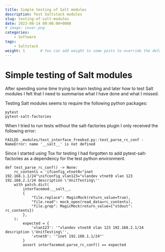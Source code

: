 ```yaml
---
title: Simple testing of Salt modules
description: Test Saltstack modules
slug: testing-of-salt-modules
date: 2023-08-14 00:00:00+0000
# image: cover.png
categories:
    - Software
tags:
    - Saltstack
weight: 1       # You can add weight to some posts to override the default sorting (date descending)
---
```

# Simple testing of Salt modules
After spending some time trying to learn testing and later how to test Salt modules I felt that I need to summarise what I have done and what I missed.

Testing Salt modules seems to require the following python packages:

```
pytest
pytest-salt-factories
```

When I tried to run tests without the salt-factories plugin I only received the following error:

```
FAILED _modules/test_interface_freebsd.py::test_parse_rc_conf - NameError: name '__salt__' is not defined
```

Since I started using Tox for testing I had forgotten to add pytest-salt-factories as a dependency for the test python environment.

```
def test_parse_rc_conf() -> None:
    rc_contents = 'ifconfig_vtnet0="inet 192.168.1.1/24"\nifconfig_vlan123="vlandev vtnet0 vlan 123 192.168.2.1/24 description \'UnitTesting\''
    with patch.dict(
        interfacemod.__salt__,
        {
            "file.replace": MagicMock(return_value=True),
            "file.read": mock_open(read_data=rc_contents),
            "file.grep": MagicMock(return_value={"stdout": rc_contents})
        },
    ):
        expected = {
            'vlan123': '"vlandev vtnet0 vlan 123 192.168.2.1/24 description \'UnitTesting\'',
            'vtnet0': '"inet 192.168.1.1/24"'
        }
        assert interfacemod.parse_rc_conf() == expected
```